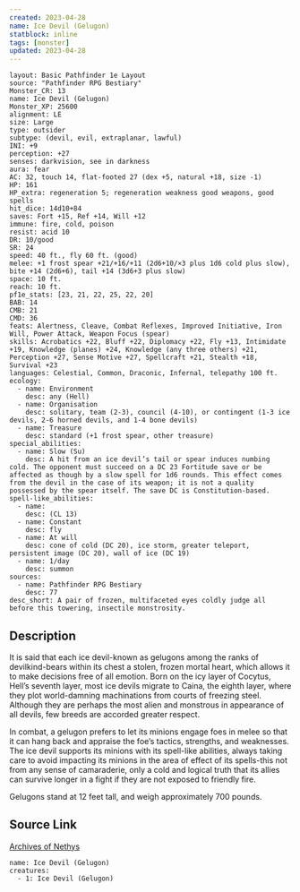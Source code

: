 ```yaml
---
created: 2023-04-28
name: Ice Devil (Gelugon)
statblock: inline
tags: [monster]
updated: 2023-04-28
---
```

```statblock
layout: Basic Pathfinder 1e Layout
source: "Pathfinder RPG Bestiary"
Monster_CR: 13
name: Ice Devil (Gelugon)
Monster_XP: 25600
alignment: LE
size: Large
type: outsider
subtype: (devil, evil, extraplanar, lawful)
INI: +9
perception: +27
senses: darkvision, see in darkness
aura: fear
AC: 32, touch 14, flat-footed 27 (dex +5, natural +18, size -1)
HP: 161
HP_extra: regeneration 5; regeneration weakness good weapons, good spells
hit_dice: 14d10+84
saves: Fort +15, Ref +14, Will +12
immune: fire, cold, poison
resist: acid 10
DR: 10/good
SR: 24
speed: 40 ft., fly 60 ft. (good)
melee: +1 frost spear +21/+16/+11 (2d6+10/×3 plus 1d6 cold plus slow), bite +14 (2d6+6), tail +14 (3d6+3 plus slow)
space: 10 ft.
reach: 10 ft.
pf1e_stats: [23, 21, 22, 25, 22, 20]
BAB: 14
CMB: 21
CMD: 36
feats: Alertness, Cleave, Combat Reflexes, Improved Initiative, Iron Will, Power Attack, Weapon Focus (spear)
skills: Acrobatics +22, Bluff +22, Diplomacy +22, Fly +13, Intimidate +19, Knowledge (planes) +24, Knowledge (any three others) +21, Perception +27, Sense Motive +27, Spellcraft +21, Stealth +18, Survival +23
languages: Celestial, Common, Draconic, Infernal, telepathy 100 ft.
ecology:
  - name: Environment
    desc: any (Hell)
  - name: Organisation
    desc: solitary, team (2-3), council (4-10), or contingent (1-3 ice devils, 2-6 horned devils, and 1-4 bone devils)
  - name: Treasure
    desc: standard (+1 frost spear, other treasure)
special_abilities:
  - name: Slow (Su)
    desc: A hit from an ice devil’s tail or spear induces numbing cold. The opponent must succeed on a DC 23 Fortitude save or be affected as though by a slow spell for 1d6 rounds. This effect comes from the devil in the case of its weapon; it is not a quality possessed by the spear itself. The save DC is Constitution-based.
spell-like_abilities:
  - name:
    desc: (CL 13)
  - name: Constant
    desc: fly
  - name: At will
    desc: cone of cold (DC 20), ice storm, greater teleport, persistent image (DC 20), wall of ice (DC 19)
  - name: 1/day
    desc: summon
sources:
  - name: Pathfinder RPG Bestiary
    desc: 77
desc_short: A pair of frozen, multifaceted eyes coldly judge all before this towering, insectile monstrosity.
```
## Description
It is said that each ice devil-known as gelugons among the ranks of devilkind-bears within its chest a stolen, frozen mortal heart, which allows it to make decisions free of all emotion. Born on the icy layer of Cocytus, Hell’s seventh layer, most ice devils migrate to Caina, the eighth layer, where they plot world-damning machinations from courts of freezing steel. Although they are perhaps the most alien and monstrous in appearance of all devils, few breeds are accorded greater respect.

In combat, a gelugon prefers to let its minions engage foes in melee so that it can hang back and appraise the foe’s tactics, strengths, and weaknesses. The ice devil supports its minions with its spell-like abilities, always taking care to avoid impacting its minions in the area of effect of its spells-this not from any sense of camaraderie, only a cold and logical truth that its allies can survive longer in a fight if they are not exposed to friendly fire.

Gelugons stand at 12 feet tall, and weigh approximately 700 pounds.
## Source Link
[Archives of Nethys](https://aonprd.com/MonsterDisplay.aspx?ItemName=Ice%20Devil%20(Gelugon))
```encounter-table
name: Ice Devil (Gelugon)
creatures:
  - 1: Ice Devil (Gelugon)
```
